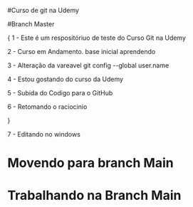 #Curso de git na Udemy

#Branch Master

{
1 - Este é um respositóriuo de teste do Curso Git na Udemy

2 - Curso em Andamento. base inicial aprendendo

3 - Alteração da vareavel git config --global user.name

4 - Estou gostando do curso da Udemy

5 - Subida do Codigo  para o GitHub

6 - Retomando o raciocinio 

}


7 - Editando no windows

# Movendo para branch Main




# Trabalhando na Branch Main